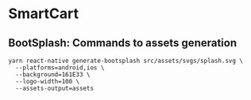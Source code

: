 # SmartCart

## BootSplash: Commands to assets generation

```
yarn react-native generate-bootsplash src/assets/svgs/splash.svg \
  --platforms=android,ios \
  --background=161E33 \
  --logo-width=100 \
  --assets-output=assets
```
